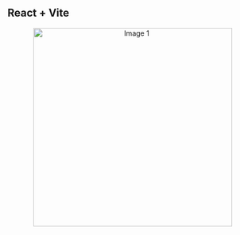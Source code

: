 ## React + Vite
<p align="center">
  <img src="img/Screenshot_3.png" alt="Image 1" width="400" height="400">

</p>


